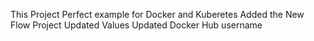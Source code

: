 This Project Perfect example for Docker and Kuberetes
Added the New Flow Project
Updated Values
Updated Docker Hub username 
